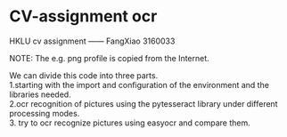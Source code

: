 # CV-assignment ocr
HKLU cv assignment —— FangXiao 3160033  

NOTE: The e.g. png profile is copied from the Internet.  

We can divide this code into three parts.  
1.starting with the import and configuration of the environment and the libraries needed.   
2.ocr recognition of pictures using the pytesseract library under different processing modes.   
3. try to ocr recognize pictures using easyocr and compare them.
